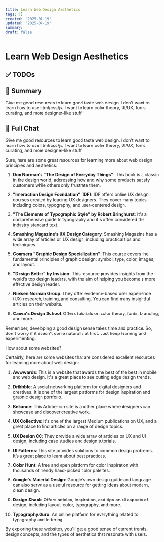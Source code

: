 ```yaml
---
title: Learn Web Design Aesthetics
tags: []
created: '2025-07-19'
updated: '2025-07-19'
summary:
draft: false
---
```


# Learn Web Design Aesthetics

## ✅ TODOs


## 📌 Summary
Give me good resources to learn good taste web design. I don’t want to learn how to use html/css/js. I want to learn color theory, UI/UX, fonts curating, and more designer-like stuff.

## 🧠 Full Chat


Give me good resources to learn good taste web design. I don’t want to learn how to use html/css/js. I want to learn color theory, UI/UX, fonts curating, and more designer-like stuff.

Sure, here are some great resources for learning more about web design principles and aesthetics:

1. **Don Norman's "The Design of Everyday Things"**: This book is a classic in the design world, addressing how and why some products satisfy customers while others only frustrate them.

2. **"Interaction Design Foundation" (IDF)**: IDF offers online UX design courses created by leading UX designers. They cover many topics including colors, typography, and user-centered design.

3. **"The Elements of Typographic Style" by Robert Bringhurst**: It's a comprehensive guide to typography and it's often considered the industry standard text.

4. **Smashing Magazine’s UX Design Category**: Smashing Magazine has a wide array of articles on UX design, including practical tips and techniques.

5. **Coursera "Graphic Design Specialization"**: This course covers the fundamental principles of graphic design: symbol, type, color, images, and layout.

6. **"Design Better" by Invision**: This resource provides insights from the world’s top design leaders, with the aim of helping you become a more effective design leader.

7. **Nielsen Norman Group**: They offer evidence-based user experience (UX) research, training, and consulting. You can find many insightful articles on their website.

8. **Canva's Design School**: Offers tutorials on color theory, fonts, branding, and more.

Remember, developing a good design sense takes time and practice. So, don't worry if it doesn't come naturally at first. Just keep learning and experimenting.


How about some websites?

Certainly, here are some websites that are considered excellent resources for learning more about web design:

1. **Awwwards**: This is a website that awards the best of the best in mobile and web design. It's a great place to see cutting edge design trends.

2. **Dribbble**: A social networking platform for digital designers and creatives. It is one of the largest platforms for design inspiration and graphic design portfolio.

3. **Behance**: This Adobe-run site is another place where designers can showcase and discover creative work.

4. **UX Collective**: It's one of the largest Medium publications on UX, and a great place to find articles on a range of design topics.

5. **UX Design CC**: They provide a wide array of articles on UX and UI design, including case studies and design tutorials.

6. **UI Patterns**: This site provides solutions to common design problems. It’s a great place to learn about best practices.

7. **Color Hunt**: A free and open platform for color inspiration with thousands of trendy hand-picked color palettes.

8. **Google's Material Design**: Google's own design guide and language can also serve as a useful resource for getting ideas about modern, clean design.

9. **Design Shack**: Offers articles, inspiration, and tips on all aspects of design, including layout, color, typography, and more.

10. **Typography.Guru**: An online platform for everything related to typography and lettering.

By exploring these websites, you'll get a good sense of current trends, design concepts, and the types of aesthetics that resonate with users.